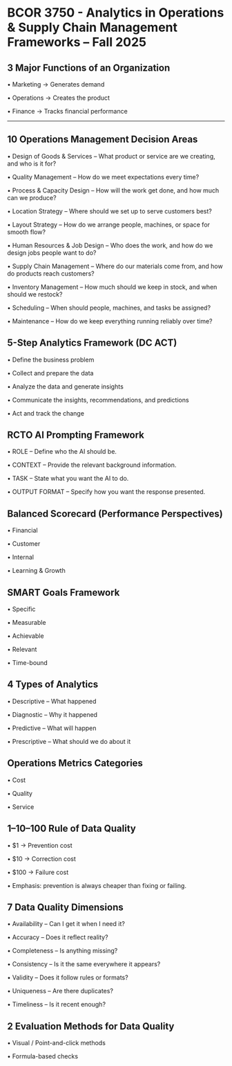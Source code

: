 # **BCOR 3750 - Analytics in Operations & Supply Chain Management Frameworks – Fall 2025**

## **3 Major Functions of an Organization**

• Marketing → Generates demand

• Operations → Creates the product

• Finance → Tracks financial performance

---

## **10 Operations Management Decision Areas**

• Design of Goods & Services – What product or service are we creating, and who is it for?

• Quality Management – How do we meet expectations every time?

• Process & Capacity Design – How will the work get done, and how much can we produce?

• Location Strategy – Where should we set up to serve customers best?

• Layout Strategy – How do we arrange people, machines, or space for smooth flow?

• Human Resources & Job Design – Who does the work, and how do we design jobs people want to do?

• Supply Chain Management – Where do our materials come from, and how do products reach customers?

• Inventory Management – How much should we keep in stock, and when should we restock?

• Scheduling – When should people, machines, and tasks be assigned?

• Maintenance – How do we keep everything running reliably over time?

## **5-Step Analytics Framework (DC ACT)**

• Define the business problem

• Collect and prepare the data

• Analyze the data and generate insights

• Communicate the insights, recommendations, and predictions

• Act and track the change

## **RCTO AI Prompting Framework**

• ROLE – Define who the AI should be.

• CONTEXT – Provide the relevant background information.

• TASK – State what you want the AI to do.

• OUTPUT FORMAT – Specify how you want the response presented.

## **Balanced Scorecard (Performance Perspectives)**

• Financial

• Customer

• Internal

• Learning & Growth

## **SMART Goals Framework**

• Specific

• Measurable

• Achievable

• Relevant

• Time-bound

## **4 Types of Analytics**

• Descriptive – What happened

• Diagnostic – Why it happened

• Predictive – What will happen

• Prescriptive – What should we do about it

## **Operations Metrics Categories**

• Cost

• Quality

• Service

## **1–10–100 Rule of Data Quality**

• $1 → Prevention cost

• $10 → Correction cost

• $100 → Failure cost

• Emphasis: prevention is always cheaper than fixing or failing.

## **7 Data Quality Dimensions**

• Availability – Can I get it when I need it?

• Accuracy – Does it reflect reality?

• Completeness – Is anything missing?

• Consistency – Is it the same everywhere it appears?

• Validity – Does it follow rules or formats?

• Uniqueness – Are there duplicates?

• Timeliness – Is it recent enough?

## **2 Evaluation Methods for Data Quality**

• Visual / Point-and-click methods

• Formula-based checks